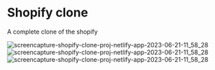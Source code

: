 
# Shopify clone

A complete clone of the shopify


![screencapture-shopify-clone-proj-netlify-app-2023-06-21-11_58_28](https://github.com/vishwanathkarka/16-shopify-clone/assets/86046138/f55024f4-aeca-4140-8ae7-c81db1f41c91)
![screencapture-shopify-clone-proj-netlify-app-2023-06-21-11_58_28](https://github.com/vishwanathkarka/16-shopify-clone/assets/86046138/be116853-6a6a-4887-affe-853641652de5)
![screencapture-shopify-clone-proj-netlify-app-2023-06-21-11_58_28](https://github.com/vishwanathkarka/16-shopify-clone/assets/86046138/f1dd5558-1b43-4061-a3a1-1316ad3ea639)
